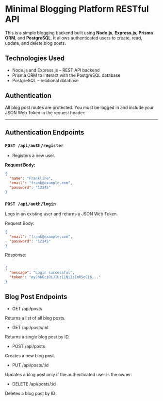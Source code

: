 #  Minimal Blogging Platform RESTful API

This is a simple blogging backend built using **Node.js**, **Express.js**, **Prisma ORM**, and **PostgreSQL**. It  allows authenticated users to create, read, update, and delete blog posts.



##  Technologies Used

- Node.js and Express.js – REST API backend
- Prisma ORM to interact with the PostgreSQL database
- PostgreSQL – relational database




##  Authentication

All blog post routes are protected. You must be logged in and include your JSON Web Token in the request header:


---

##  Authentication Endpoints

### `POST /api/auth/register`

- Registers a new user.

**Request Body:**
```json
{
  "name": "Frankline",
  "email": "frank@example.com",
  "password": "12345"
}
```
### `POST /api/auth/login`
Logs in an existing user and returns a JSON Web Token.

Request Body:

```json
{
  "email": "frank@example.com",
  "password": "12345"
}
```
Response:

```json

{
  "message": "Login successful",
  "token": "eyJhbGciOiJIUzI1NiIsInR5cCI6..."
}
```

  ## Blog Post Endpoints 

- GET /api/posts
  
Returns a list of all blog posts.

- GET /api/posts/:id
  
Returns a single blog post by ID.

- POST /api/posts
  
Creates a new blog post.

- PUT /api/posts/:id
  
Updates a blog post only if the authenticated user is the owner.

- DELETE /api/posts/:id
  
Deletes a blog post by ID .



